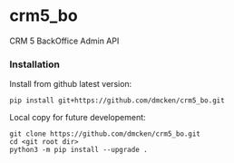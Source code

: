 # crm5_bo
CRM 5 BackOffice Admin API




### Installation

Install from github latest version:
```
pip install git+https://github.com/dmcken/crm5_bo.git
```

Local copy for future developement:
```
git clone https://github.com/dmcken/crm5_bo.git
cd <git root dir>
python3 -m pip install --upgrade .
```